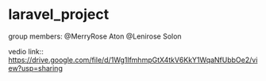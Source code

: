 # laravel_project
group members:
@MerryRose Aton
@Lenirose Solon


vedio link:: https://drive.google.com/file/d/1Wg1lfmhmpGtX4tkV6KkY1WqaNfUbbOe2/view?usp=sharing
